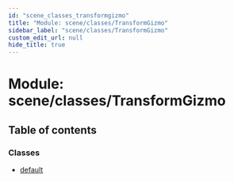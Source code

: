 ```yaml
---
id: "scene_classes_transformgizmo"
title: "Module: scene/classes/TransformGizmo"
sidebar_label: "scene/classes/TransformGizmo"
custom_edit_url: null
hide_title: true
---
```


# Module: scene/classes/TransformGizmo

## Table of contents

### Classes

- [default](../classes/scene_classes_transformgizmo.default.md)
